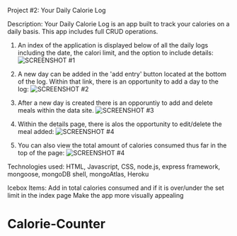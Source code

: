 Project #2: Your Daily Calorie Log

Description: Your Daily Calorie Log is an app built to track your calories on a daily basis. This app includes full CRUD operations.

1. An index of the application is displayed below of all the daily logs including the date, the calori limit, and the option to include details:
   ![SCREENSHOT #1](https://git.generalassemb.ly/ramsritharan/Project-2---Fitness-/blob/main/health-fitness/public/images/SCREENSHOT%20%231.png)

2. A new day can be added in the 'add entry' button located at the bottom of the log. Within that link, there is an opportunity to add a day to the log:
   ![SCREENSHOT #2](https://git.generalassemb.ly/ramsritharan/Project-2---Fitness-/blob/main/health-fitness/public/images/SCREENSHOT%20%232.png)

3) After a new day is created there is an opporuntiy to add and delete meals within the data site.
   ![SCREENSHOT #3](https://git.generalassemb.ly/ramsritharan/Project-2---Fitness-/blob/main/health-fitness/public/images/SCREENSHOT%20%233.png)

4. Within the details page, there is alos the opportunity to edit/delete the meal added:
   ![SCREENSHOT #4](https://git.generalassemb.ly/ramsritharan/Project-2---Fitness-/blob/main/health-fitness/public/images/SCREENSHOT%20%234.png)

5. You can also view the total amount of calories consumed thus far in the top of the page:
   ![SCREENSHOT #4](https://git.generalassemb.ly/ramsritharan/Project-2---Fitness-/blob/main/health-fitness/public/images/SCREENSHOT%20%235.png)

Technologies used:
HTML, Javascript, CSS, node.js, express framework, mongoose, mongoDB shell, mongoAtlas, Heroku

Icebox Items:
Add in total calories consumed and if it is over/under the set limit in the index page
Make the app more visually appealing
# Calorie-Counter
